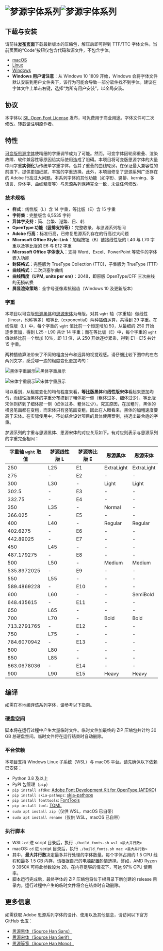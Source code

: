 # ![梦源字体系列](image/png/title_black.png#gh-light-mode-only)![梦源字体系列](image/png/title_white.png#gh-dark-mode-only)


## 下载与安装

请前往[**发布页面**](https://github.com/Pal3love/dream-han-cjk/releases)下载最新版本的压缩包，解压后即可得到 TTF/TTC 字体文件。当前页面的“Code”按钮仅包含代码和源文件，不包含字体。

* [macOS](https://support.apple.com/en-us/HT201749)
* [Linux](https://github.com/adobe-fonts/source-code-pro/issues/17#issuecomment-8967116)
* [Windows](https://www.microsoft.com/en-us/Typography/TrueTypeInstall.aspx)
* **Windows 用户请注意**：从 Windows 10 1809 开始，Windows 会将字体文件默认安装到用户文件夹下，该行为可能会导致一部分软件找不到字体。建议在字体文件上单击右键，选择“为所有用户安装”，以全局安装。


## 协议

本字体以 [SIL Open Font License](http://scripts.sil.org/OFL) 发布，可免费用于商业用途。字体文件可二次修改。转载请注明原作者。


## 特性

[可变版思源字体](https://blog.adobe.com/en/publish/2021/04/08/source-han-sans-goes-variable)使精细的字重调节成为了可能。然而，可变字体因轮廓重叠、渲染故障、软件兼容性等原因给实际使用造成了阻碍。本项目将可变版思源字体的大量中间字重**实例化**为传统单字重字体，合并了重叠的曲线轮廓，在保证最大兼容性的前提下，提供更加细腻、丰富的字重选择。此外，本项目修复了思源系列广泛存在的 Adobe 行高过大问题。本系列字体的其他功能（如字形、竖排、kerning、多语言、异体字、曲线精度等）与思源系列保持完全一致，未做任何修改。

### 技术规格

* **样式**：线性版（L）含 14 字重，等比版（E）含 15 字重
* **字符集**：完整版含 6,5535 字符
* **异体字支持**：简、台繁、港繁、日、韩
* **OpenType 功能（竖排支持等）**：完整收录，与思源系列相同
* **Adobe 行高**：标准行高，已修复思源系列存在的行高过大问题
* **Microsoft Office Style-Link**：加粗按钮（B）链接线性版的 L40 与 L70 字重以及等比版的 E6 与 E12 字重
* **Microsoft Office 字体嵌入**：支持 Word、Excel、PowerPoint 等软件的字体嵌入功能
* **封装格式**：完整版为 TrueType Collection (TTC)，子集版为 TrueType (TTF)
* **曲线格式**：二次贝塞尔曲线
* **曲线精度（UPM, units per em）**：2048，即原版 OpenType/CFF 三次曲线的无损转换
* **屏显渲染策略**：全字号亚像素抗锯齿（Windows 10 及更新版本）

### 字重
本项目以可变版[思源黑体](https://github.com/adobe-fonts/source-han-sans)和[思源宋体](https://github.com/adobe-fonts/source-han-serif)为母版，对其 `wght` 轴（字重轴）做线性（linear，也称等差）和等比（exponential）两种插值运算，共得到 29 字重。在线性版（L）中，每个字重的 `wght` 值比前一个恒定增加 50，从最细的 250 开始逐步累加，得到 L25 - L90 共计 14 字重；而在等比版（E）中，每个字重的 `wght` 值始终比前一个增加 10%，即 1.1 倍，从 250 开始逐步累乘，得到 E1 - E15 共计 15 字重。

两种插值算法带来了不同的粗度分布和迥异的视觉观感。请仔细比较下图中的左右两列文字，感受哪一边的粗度变化更加均匀：

![黑体字重展示](image/png/weight_sans_black.png#gh-light-mode-only)![黑体字重展示](image/png/weight_sans_white.png#gh-dark-mode-only)

![宋体字重展示](image/png/weight_serif_black.png#gh-light-mode-only)![宋体字重展示](image/png/weight_serif_white.png#gh-dark-mode-only)

可以看到，从粗度变化的均匀程度来看，**等比版黑体**和**线性版宋体**看起来更加均匀，而线性版黑体的字重分布挤到了粗体那一侧（粗体过多、细体过少），等比版宋体则挤到了细体那一侧（细体过多、粗体过少）。究其原因，在加粗时，黑体的横竖笔画都在变粗，而宋体只有竖笔画变粗，因此在人眼看来，黑体的加粗速度要高于宋体。在实际使用中，不妨结合设计项目的具体使用案例，挑选出最合适的字重。

梦源系列的字重与思源黑体、思源宋体的对应关系如下。有对应则表示与思源系列的字重完全相同：

| 字重轴 `wght` 取值 | 梦源线性版 L | 梦源等比版 E | 思源黑体   | 思源宋体   |
|--------------------|--------------|--------------|------------|------------|
| 250                | L25          | E1           | ExtraLight | ExtraLight |
| 275                | -            | E2           | -          | -          |
| 300                | L30          | -            | Light      | Light      |
| 302.5              | -            | E3           | -          | -          |
| 332.75             | -            | E4           | -          | -          |
| 350                | L35          | -            | Normal     | -          |
| 366.025            | -            | E5           | -          | -          |
| 400                | L40          | -            | Regular    | Regular    |
| 402.6275           | -            | E6           | -          | -          |
| 442.89025          | -            | E7           | -          | -          |
| 450                | L45          | -            | -          | -          |
| 487.179275         | -            | E8           | -          | -          |
| 500                | L50          | -            | Medium     | Medium     |
| 535.8972025        | -            | E9           | -          | -          |
| 550                | L55          | -            | -          | -          |
| 589.4869228        | -            | E10          | -          | -          |
| 600                | L60          | -            | -          | SemiBold   |
| 648.435615         | -            | E11          | -          | -          |
| 650                | L65          | -            | -          | -          |
| 700                | L70          | -            | Bold       | Bold       |
| 713.2791765        | -            | E12          | -          | -          |
| 750                | L75          | -            | -          | -          |
| 784.6070942        | -            | E13          | -          | -          |
| 800                | L80          | -            | -          | -          |
| 850                | L85          | -            | -          | -          |
| 863.0678036        | -            | E14          | -          | -          |
| 900                | L90          | E15          | Heavy      | Heavy      |


## 编译

如需在本地编译该系列字体，请参考以下指南。

### 硬盘空间

脚本将在运行过程中产生大量临时文件。临时文件加最终的 ZIP 压缩包共计约 30 GB 总硬盘空间。临时文件将在运行结束时自动删除。

### 平台依赖

本项目支持 Windows Linux 子系统（WSL）与 macOS 平台。请先确保以下依赖已安装：

* Python 3.8 及以上
* PyPI 包管理（`pip`）
* `pip install afdko`: [Adobe Font Development Kit for OpenType (AFDKO)](https://github.com/adobe-type-tools/afdko)
* `pip install skia-pathops`: [skia-pathops](https://github.com/fonttools/skia-pathops)
* `pip install fonttools`: [FontTools](https://github.com/fonttools/fonttools)
* `pip install toml`: [TOML](https://github.com/toml-lang/toml)
* `sudo apt install zip`（仅供 WSL，macOS 已自带）
* `sudo apt install rename`（仅供 WSL，macOS 已自带）

### 执行脚本

* WSL: `cd` 进 script 目录后，执行 `./build_fonts.sh wsl <最大并行数>`
* macOS: `cd` 进 script 目录后，执行 `./build_fonts.sh mac <最大并行数>`
* 其中，**最大并行数**决定最多并行处理的字体数量。每个字体占用约 1.5 CPU 线程和最多 1.5 GB 内存，请根据自己的电脑配置酌情选择。譬如，AMD Ryzen 9 3950X 可将此参数设为 28，在内存足够的情况下，可达 97% CPU 使用率。
* 脚本运行完成后，最终字体的 ZIP 压缩包将位于根目录下新创建的 release 目录内。运行过程中产生的临时文件将会在结束时自动删除。


## 更多信息

如需获取 Adobe 思源系列字体的设计、使用以及其他信息，请访问以下官方 GitHub 仓库：

* [思源黑体（Source Han Sans）](https://github.com/adobe-fonts/source-han-sans)
* [思源宋体（Source Han Serif）](https://github.com/adobe-fonts/source-han-serif)
* [思源等宽（Source Han Mono）](https://github.com/adobe-fonts/source-han-mono)
